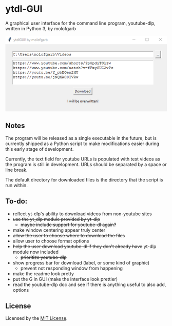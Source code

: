 # ytdl-GUI
A graphical user interface for the command line program, youtube-dlp, written in Python 3, by molofgarb

![ytdl-GUI](https://github.com/molofgarb/ytdl-GUI/blob/main/.github/banner.png)

## Notes
The program will be released as a single executable in the future, but is currently shipped as a Python script
to make modifications easier during this early stage of development.

Currently, the text field for youtube URLs is populated with test videos as the program is still in development. 
URLs should be separated by a space or line break.

The default directory for downloaded files is the directory that the script is run within.

## To-do:
- reflect yt-dlp's ability to download videos from non-youtube sites
- ~~use the yt_dlp module provided by yt-dlp~~
    - ~~maybe include support for youtube-dl again?~~
- make window centering appear truly center
- ~~allow the user to choose where to download the files~~
- allow user to choose format options
- ~~help the user download youtube-dl if they don't already have~~ yt-dlp module now included
    - ~~prioritize youtube-dlp~~
- show progress bar for download (label, or some kind of graphic)
    - prevent not responding window from happening
- make the readme look pretty
- put the G in GUI (make the interface look prettier)
- read the youtube-dlp doc and see if there is anything useful to also add, options

## License

Licensed by the [MIT License](https://github.com/molofgarb/ytdl-GUI/blob/main/LICENSE).

